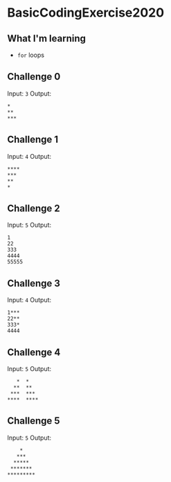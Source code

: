 # BasicCodingExercise2020
## What I'm learning
- `for` loops

## Challenge 0
Input: `3`
Output:
```
*
**
***
```

## Challenge 1
Input: `4`
Output:
```
****
***
**
*
```

## Challenge 2
Input: `5`
Output:
```
1
22
333
4444
55555
```

## Challenge 3
Input: `4`
Output:
```
1***
22**
333*
4444
```

## Challenge 4
Input: `5`
Output:
```
   *  *
  **  **
 ***  ***
****  ****
```

## Challenge 5
Input: `5`
Output:
```
    *
   ***
  *****
 *******
*********
```
